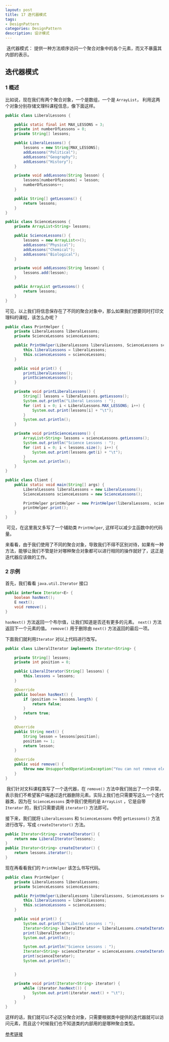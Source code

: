 ```yaml
---
layout: post
title: 17 迭代器模式
tags:
- DesignPattern
categories: DesignPattern
description: 设计模式
---
```


​	迭代器模式： 提供一种方法顺序访问一个聚合对象中的各个元素，而又不暴露其内部的表示。 

<!-- more --> 

## 迭代器模式

### 1 概述

比如说，现在我们有两个聚合对象，一个是数组，一个是 `ArrayList`， 利用这两个对象分别存储文理科课程信息，像下面这样。 

```java
public class LiberalLessons {

    public static final int MAX_LESSONS = 3;
    private int numberOfLessons = 0;
    private String[] lessons;

    public LiberalLessons() {
        lessons = new String[MAX_LESSONS];
        addLessons("Political");
        addLessons("Geography");
        addLessons("History");
    }

    private void addLessons(String lesson) {
        lessons[numberOfLessons] = lesson;
        numberOfLessons++;
    }

    public String[] getLessons() {
        return lessons;
    }
}

public class ScienceLessons {
    private ArrayList<String> lessons;

    public ScienceLessons() {
        lessons = new ArrayList<>();
        addLessons("Physical");
        addLessons("Chemical");
        addLessons("Biological");
    }

    private void addLessons(String lesson) {
        lessons.add(lesson);
    }

    public ArrayList getLessons() {
        return lessons;
    }
}
```

可见，以上我们将信息保存在了不同的聚合对象中，那么如果我们想要同时打印文理科的课程，该怎么办呢？ 

```java
public class PrintHelper {
    private LiberalLessons liberalLessons;
    private ScienceLessons scienceLessons;

    public PrintHelper(LiberalLessons liberalLessons, ScienceLessons scienceLessons) {
        this.liberalLessons = liberalLessons;
        this.scienceLessons = scienceLessons;
    }

    public void print() {
        printLiberalLessons();
        printScienceLessons();
    }

    private void printLiberalLessons() {
        String[] lessons = liberalLessons.getLessons();
        System.out.println("Liberal Lessons : ");
        for (int i = 0; i < LiberalLessons.MAX_LESSONS; i++) {
            System.out.print(lessons[i] + "\t");
        }
        System.out.println();
    }

    private void printScienceLessons() {
        ArrayList<String> lessons = scienceLessons.getLessons();
        System.out.println("Science Lessons : ");
        for (int i = 0; i < lessons.size(); i++) {
            System.out.print(lessons.get(i) + "\t");
        }
        System.out.println();
    }
}

public class Client {
    public static void main(String[] args) {
        LiberalLessons liberalLessons = new LiberalLessons();
        ScienceLessons scienceLessons = new ScienceLessons();

        PrintHelper printHelper = new PrintHelper(liberalLessons, scienceLessons);
        printHelper.print();
    }
}
```

​	可见，在这里我又多写了一个辅助类 `PrintHelper`, 这样可以减少主函数中的代码量。

​	来看看，由于我们使用了不同的聚合对象，导致我们不得不区别对待，如果有一种方法，能够让我们不管是针对哪种聚合对象都可以进行相同的操作就好了，这正是迭代器应该做的工作。

### 2 示例

首先，我们看看 `java.util.Iterator` 接口

```java
public interface Iterator<E> {
    boolean hasNext();
    E next();
    void remove()；
}
```

`hasNext()` 方法返回一个布尔值，让我们知道是否还有更多的元素。
`next()` 方法返回下一个元素的值。
`remove()` 用于删除由 `next()` 方法返回的最后一项。

下面我们就利用`Iterator` 对以上代码进行改写。

```java
public class LiberalIterator implements Iterator<String> {

    private String[] lessons;
    private int position = 0;

    public LiberalIterator(String[] lessons) {
        this.lessons = lessons;
    }

    @Override
    public boolean hasNext() {
        if (position >= lessons.length) {
            return false;
        }
        return true;
    }

    @Override
    public String next() {
        String lesson = lessons[position];
        position += 1;
        return lesson;
    }

    @Override
    public void remove() {
        throw new UnsupportedOperationException("You can not remove element !");
    }
}
```

​	我们针对文科课程类写了一个迭代器，在 `remove()` 方法中我们抛出了一个异常，表示我们不希望客户端通过迭代器删除元素。实际上我们也只需要写这么一个迭代器类，因为在 `ScienceLessons` 类中我们使用的是   `ArrayList` ，它是自带 `Iterator` 的，我们只需要调用 `iterator()` 方法即可。

​	接下来，我们就将 `LiberalLessons` 和 `ScienceLessons` 中的 `getLessons()` 方法进行改写，写成 `createIterator()` 方法。 

```java
public Iterator<String> createIterator() {
    return new LiberalIterator(lessons);
}
public Iterator<String> createIterator() {
    return lessons.iterator();
}
```

现在再看看我们的 `PrintHelper` 该怎么书写代码。 

```java
public class PrintHelper {
    private LiberalLessons liberalLessons;
    private ScienceLessons scienceLessons;

    public PrintHelper(LiberalLessons liberalLessons, ScienceLessons scienceLessons) {
        this.liberalLessons = liberalLessons;
        this.scienceLessons = scienceLessons;
    }

    public void print() {
        System.out.println("Liberal Lessons : ");
        Iterator<String> liberalIterator = liberalLessons.createIterator();
        print(liberalIterator);
        System.out.println();

        System.out.println("Science Lessons : ");
        Iterator<String> scienceIterator = scienceLessons.createIterator();
        print(scienceIterator);
        System.out.println();


    }

    private void print(Iterator<String> iterator) {
        while (iterator.hasNext()) {
            System.out.print(iterator.next() + "\t");
        }
    }
}
```

​	这样的话，我们就可以不必区分聚合对象，只需要根据类中提供的迭代器就可以访问元素，而且这个时候我们也不知道类的内部用的是哪种聚合类型。 

 

[参考链接](https://www.jianshu.com/p/3590449fabdf)

​	